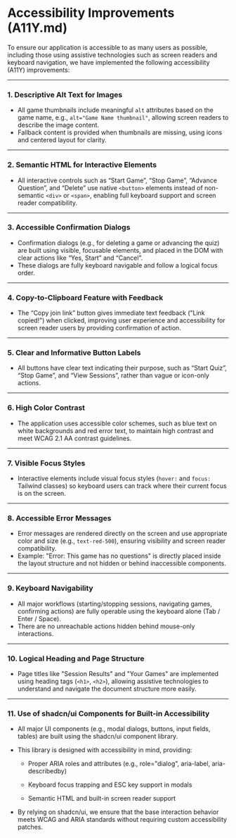 # Accessibility Improvements (A11Y.md)

To ensure our application is accessible to as many users as possible, including those using assistive technologies such as screen readers and keyboard navigation, we have implemented the following accessibility (A11Y) improvements:

---

### 1. Descriptive Alt Text for Images

- All game thumbnails include meaningful `alt` attributes based on the game name, e.g., `alt="Game Name thumbnail"`, allowing screen readers to describe the image content.
- Fallback content is provided when thumbnails are missing, using icons and centered layout for clarity.

---

### 2. Semantic HTML for Interactive Elements

- All interactive controls such as “Start Game”, “Stop Game”, “Advance Question”, and “Delete” use native `<button>` elements instead of non-semantic `<div>` or `<span>`, enabling full keyboard support and screen reader compatibility.

---

### 3. Accessible Confirmation Dialogs

- Confirmation dialogs (e.g., for deleting a game or advancing the quiz) are built using visible, focusable elements, and placed in the DOM with clear actions like “Yes, Start” and “Cancel”.
- These dialogs are fully keyboard navigable and follow a logical focus order.

---

### 4. Copy-to-Clipboard Feature with Feedback

- The “Copy join link” button gives immediate text feedback ("Link copied!") when clicked, improving user experience and accessibility for screen reader users by providing confirmation of action.

---

### 5. Clear and Informative Button Labels

- All buttons have clear text indicating their purpose, such as “Start Quiz”, “Stop Game”, and “View Sessions”, rather than vague or icon-only actions.

---

### 6. High Color Contrast

- The application uses accessible color schemes, such as blue text on white backgrounds and red error text, to maintain high contrast and meet WCAG 2.1 AA contrast guidelines.

---

### 7. Visible Focus Styles

- Interactive elements include visual focus styles (`hover:` and `focus:` Tailwind classes) so keyboard users can track where their current focus is on the screen.

---

### 8. Accessible Error Messages

- Error messages are rendered directly on the screen and use appropriate color and size (e.g., `text-red-500`), ensuring visibility and screen reader compatibility.
- Example: "Error: This game has no questions" is directly placed inside the layout structure and not hidden or behind inaccessible components.

---

### 9. Keyboard Navigability

- All major workflows (starting/stopping sessions, navigating games, confirming actions) are fully operable using the keyboard alone (Tab / Enter / Space).
- There are no unreachable actions hidden behind mouse-only interactions.

---

### 10. Logical Heading and Page Structure

- Page titles like "Session Results" and "Your Games" are implemented using heading tags (`<h1>`, `<h2>`), allowing assistive technologies to understand and navigate the document structure more easily.

---

### 11. Use of shadcn/ui Components for Built-in Accessibility

- All major UI components (e.g., modal dialogs, buttons, input fields, tables) are built using the shadcn/ui component library.

- This library is designed with accessibility in mind, providing:

  - Proper ARIA roles and attributes (e.g., role="dialog", aria-label, aria-describedby)

  - Keyboard focus trapping and ESC key support in modals

  - Semantic HTML and built-in screen reader support

- By relying on shadcn/ui, we ensure that the base interaction behavior meets WCAG and ARIA standards without requiring custom accessibility patches.
